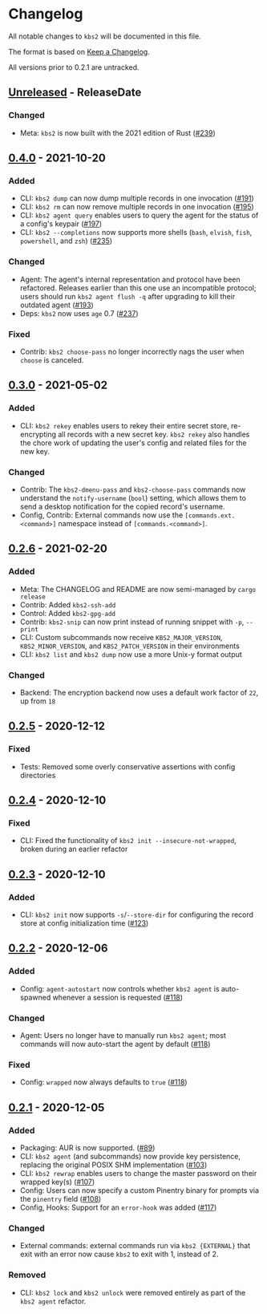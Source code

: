 # Changelog
All notable changes to `kbs2` will be documented in this file.

The format is based on [Keep a Changelog](https://keepachangelog.com/en/1.0.0/).

All versions prior to 0.2.1 are untracked.

<!-- @next-header@ -->

## [Unreleased] - ReleaseDate

### Changed

* Meta: `kbs2` is now built with the 2021 edition of Rust
([#239](https://github.com/woodruffw/kbs2/pull/239))

## [0.4.0] - 2021-10-20

### Added

* CLI: `kbs2 dump` can now dump multiple records in one invocation
([#191](https://github.com/woodruffw/kbs2/pull/191))
* CLI: `kbs2 rm` can now remove multiple records in one invocation
([#195](https://github.com/woodruffw/kbs2/pull/195))
* CLI: `kbs2 agent query` enables users to query the agent for the status
of a config's keypair ([#197](https://github.com/woodruffw/kbs2/pull/197))
* CLI: `kbs2 --completions` now supports more shells (`bash`, `elvish`, `fish`,
`powershell`, and `zsh`) ([#235](https://github.com/woodruffw/kbs2/pull/235))

### Changed

* Agent: The agent's internal representation and protocol have been refactored.
Releases earlier than this one use an incompatible protocol; users should
run `kbs2 agent flush -q` after upgrading to kill their outdated agent
([#193](https://github.com/woodruffw/kbs2/pull/193))
* Deps: `kbs2` now uses `age` 0.7 ([#237](https://github.com/woodruffw/kbs2/pull/237))

### Fixed

* Contrib: `kbs2 choose-pass` no longer incorrectly nags the user when `choose`
is canceled.

## [0.3.0] - 2021-05-02

### Added

* CLI: `kbs2 rekey` enables users to rekey their entire secret store, re-encrypting
all records with a new secret key. `kbs2 rekey` also handles the chore work of
updating the user's config and related files for the new key.

### Changed

* Contrib: The `kbs2-dmenu-pass` and `kbs2-choose-pass` commands now understand the
`notify-username` (`bool`) setting, which allows them to send a desktop notification
for the copied record's username.
* Config, Contrib: External commands now use the `[commands.ext.<command>]` namespace
instead of `[commands.<command>]`.

## [0.2.6] - 2021-02-20

### Added

* Meta: The CHANGELOG and README are now semi-managed by `cargo release`
* Contrib: Added `kbs2-ssh-add`
* Control: Added `kbs2-gpg-add`
* Contrib: `kbs2-snip` can now print instead of running snippet with `-p`, `--print`
* CLI: Custom subcommands now receive `KBS2_MAJOR_VERSION`, `KBS2_MINOR_VERSION`, and
`KBS2_PATCH_VERSION` in their environments
* CLI: `kbs2 list` and `kbs2 dump` now use a more Unix-y format output

### Changed

* Backend: The encryption backend now uses a default work factor of `22`, up from `18`

## [0.2.5] - 2020-12-12

### Fixed

* Tests: Removed some overly conservative assertions with config directories

## [0.2.4] - 2020-12-10

### Fixed

* CLI: Fixed the functionality of `kbs2 init --insecure-not-wrapped`, broken
during an earlier refactor

## [0.2.3] - 2020-12-10

### Added

* CLI: `kbs2 init` now supports `-s`/`--store-dir` for configuring the record store at
config initialization time ([#123](https://github.com/woodruffw/kbs2/pull/118))

## [0.2.2] - 2020-12-06

### Added

* Config: `agent-autostart` now controls whether `kbs2 agent` is auto-spawned whenever a session is
requested ([#118](https://github.com/woodruffw/kbs2/pull/118))

### Changed

* Agent: Users no longer have to manually run `kbs2 agent`; most commands will now auto-start the
agent by default ([#118](https://github.com/woodruffw/kbs2/pull/118))

### Fixed

* Config: `wrapped` now always defaults to `true` ([#118](https://github.com/woodruffw/kbs2/pull/118))

## [0.2.1] - 2020-12-05

### Added

* Packaging: AUR is now supported. ([#89](https://github.com/woodruffw/kbs2/pull/89))
* CLI: `kbs2 agent` (and subcommands) now provide key persistence, replacing the original POSIX SHM
implementation ([#103](https://github.com/woodruffw/kbs2/pull/103))
* CLI: `kbs2 rewrap` enables users to change the master password on their wrapped key(s)
([#107](https://github.com/woodruffw/kbs2/pull/107))
* Config: Users can now specify a custom Pinentry binary for prompts via the `pinentry` field
([#108](https://github.com/woodruffw/kbs2/pull/108))
* Config, Hooks: Support for an `error-hook` was added
([#117](https://github.com/woodruffw/kbs2/pull/117))

### Changed

* External commands: external commands run via `kbs2 {EXTERNAL}` that exit with an error now
cause `kbs2` to exit with 1, instead of 2.

### Removed

* CLI: `kbs2 lock` and `kbs2 unlock` were removed entirely as part of the `kbs2 agent` refactor.

<!-- @next-url@ -->
[Unreleased]: https://github.com/woodruffw/kbs2/compare/v0.4.0...HEAD
[0.4.0]: https://github.com/woodruffw/kbs2/compare/v0.3.0...v0.4.0
[0.3.0]: https://github.com/woodruffw/kbs2/compare/v0.2.6...v0.3.0
[0.2.6]: https://github.com/woodruffw/kbs2/compare/v0.2.5...v0.2.6
[0.2.5]: https://github.com/woodruffw/kbs2/releases/tag/v0.2.5
[0.2.4]: https://github.com/woodruffw/kbs2/releases/tag/v0.2.4
[0.2.3]: https://github.com/woodruffw/kbs2/releases/tag/v0.2.3
[0.2.2]: https://github.com/woodruffw/kbs2/releases/tag/v0.2.2
[0.2.1]: https://github.com/woodruffw/kbs2/releases/tag/v0.2.1
